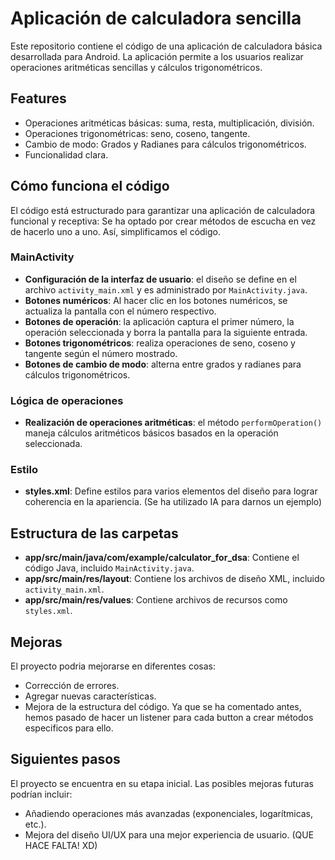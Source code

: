 # Aplicación de calculadora sencilla

Este repositorio contiene el código de una aplicación de calculadora básica desarrollada para Android. La aplicación permite a los usuarios realizar operaciones aritméticas sencillas y cálculos trigonométricos.

## Features

- Operaciones aritméticas básicas: suma, resta, multiplicación, división.
- Operaciones trigonométricas: seno, coseno, tangente.
- Cambio de modo: Grados y Radianes para cálculos trigonométricos.
- Funcionalidad clara.


## Cómo funciona el código

El código está estructurado para garantizar una aplicación de calculadora funcional y receptiva: Se ha optado por crear métodos de escucha en vez de hacerlo uno a uno. Así, simplificamos el código.

### MainActivity

- **Configuración de la interfaz de usuario**: el diseño se define en el archivo `activity_main.xml` y es administrado por `MainActivity.java`.
- **Botones numéricos**: Al hacer clic en los botones numéricos, se actualiza la pantalla con el número respectivo.
- **Botones de operación**: la aplicación captura el primer número, la operación seleccionada y borra la pantalla para la siguiente entrada.
- **Botones trigonométricos**: realiza operaciones de seno, coseno y tangente según el número mostrado.
- **Botones de cambio de modo**: alterna entre grados y radianes para cálculos trigonométricos.

### Lógica de operaciones

- **Realización de operaciones aritméticas**: el método `performOperation()` maneja cálculos aritméticos básicos basados en la operación seleccionada.

### Estilo

- **styles.xml**: Define estilos para varios elementos del diseño para lograr coherencia en la apariencia. (Se ha utilizado IA para darnos un ejemplo)


## Estructura de las carpetas

- **app/src/main/java/com/example/calculator_for_dsa**: Contiene el código Java, incluido `MainActivity.java`.
- **app/src/main/res/layout**: Contiene los archivos de diseño XML, incluido `activity_main.xml`.
- **app/src/main/res/values**: Contiene archivos de recursos como `styles.xml`.

## Mejoras

El proyecto podria mejorarse en diferentes cosas:
- Corrección de errores.
- Agregar nuevas características.
- Mejora de la estructura del código. Ya que se ha comentado antes, hemos pasado de hacer un listener para cada button a crear métodos especificos para ello.

## Siguientes pasos

El proyecto se encuentra en su etapa inicial. Las posibles mejoras futuras podrían incluir:
- Añadiendo operaciones más avanzadas (exponenciales, logarítmicas, etc.).
- Mejora del diseño UI/UX para una mejor experiencia de usuario. (QUE HACE FALTA! XD)